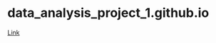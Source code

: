 # data_analysis_project_1.github.io
[Link](https://www.google.com/search?q=puuung+couch&sca_esv=601356795&ei=yqeyZfOSBYCU9u8PzKeUuAk&ved=0ahUKEwjzn42GlfmDAxUAiv0HHcwTBZcQ4dUDCBA&uact=5&oq=puuung+couch&gs_lp=Egxnd3Mtd2l6LXNlcnAiDHB1dXVuZyBjb3VjaDIFECEYoAEyBRAhGKABSOsaUOYDWMwXcAJ4AJABAJgBmwGgAbkGqgEDMC42uAEDyAEA-AEBwgIIEAAYgAQYsAPCAg4QABiABBiKBRiGAxiwA8ICBRAAGIAEwgIFEC4YgATCAgYQABgWGB7CAggQABgWGB4YD8ICBxAhGAoYoAHiAwQYASBBiAYBkAYF&sclient=gws-wiz-serp#vhid=N7AhZtemzQsNeM&vssid=l)

